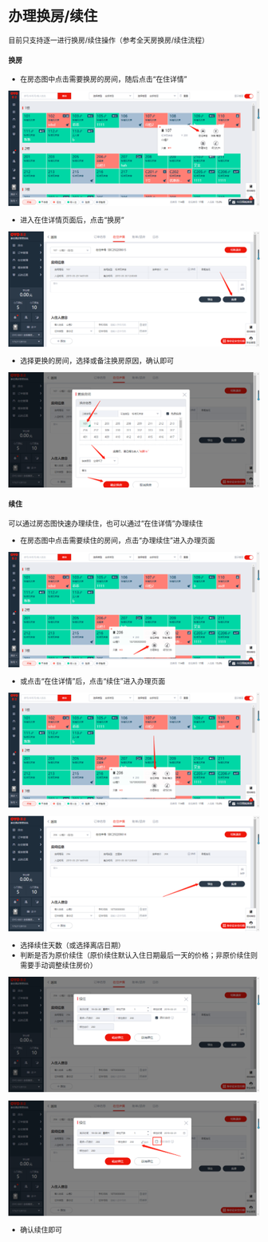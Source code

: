 # 办理换房/续住

目前只支持逐一进行换房/续住操作（参考全天房换房/续住流程）

#### 换房

* 在房态图中点击需要换房的房间，随后点击“在住详情”

![](../../../.gitbook/assets/image%20%28427%29.png)

* 进入在住详情页面后，点击“换房”

![](../../../.gitbook/assets/image%20%28146%29.png)

* 选择更换的房间，选择或备注换房原因，确认即可

![](../../../.gitbook/assets/image%20%28619%29.png)

#### 续住

可以通过房态图快速办理续住，也可以通过“在住详情”办理续住

* 在房态图中点击需要续住的房间，点击“办理续住”进入办理页面

![](../../../.gitbook/assets/image%20%28484%29.png)

* 或点击“在住详情”后，点击“续住”进入办理页面

![](../../../.gitbook/assets/image%20%28104%29.png)

![](../../../.gitbook/assets/image%20%28231%29.png)

* 选择续住天数（或选择离店日期）
* 判断是否为原价续住（原价续住默认入住日期最后一天的价格；非原价续住则需要手动调整续住房价）

![](../../../.gitbook/assets/image%20%2882%29.png)

![](../../../.gitbook/assets/image%20%28923%29.png)

* 确认续住即可


